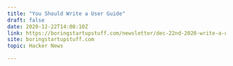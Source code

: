 ```yaml
---
title: "You Should Write a User Guide"
draft: false
date: 2020-12-22T14:08:10Z
link: https://boringstartupstuff.com/newsletter/dec-22nd-2020-write-a-user-guide?utm_medium=RSS&utm_source=hune
site: boringstartupstuff.com
topic: Hacker News  

---
```


